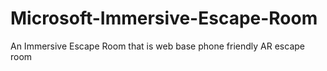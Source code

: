 # Microsoft-Immersive-Escape-Room
An Immersive Escape Room that is web base phone friendly AR escape room
